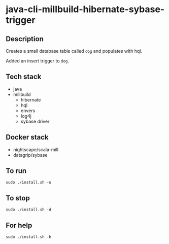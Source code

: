 # java-cli-millbuild-hibernate-sybase-trigger

## Description
Creates a small database table
called `dog` and populates with hql.

Added an insert trigger to `dog`.

## Tech stack
- java
- millbuild
  - hibernate
  - hql
  - envers
  - log4j
  - sybase driver

## Docker stack
- nightscape/scala-mill
- datagrip/sybase

## To run
`sudo ./install.sh -u`

## To stop
`sudo ./install.sh -d`

## For help
`sudo ./install.sh -h`
